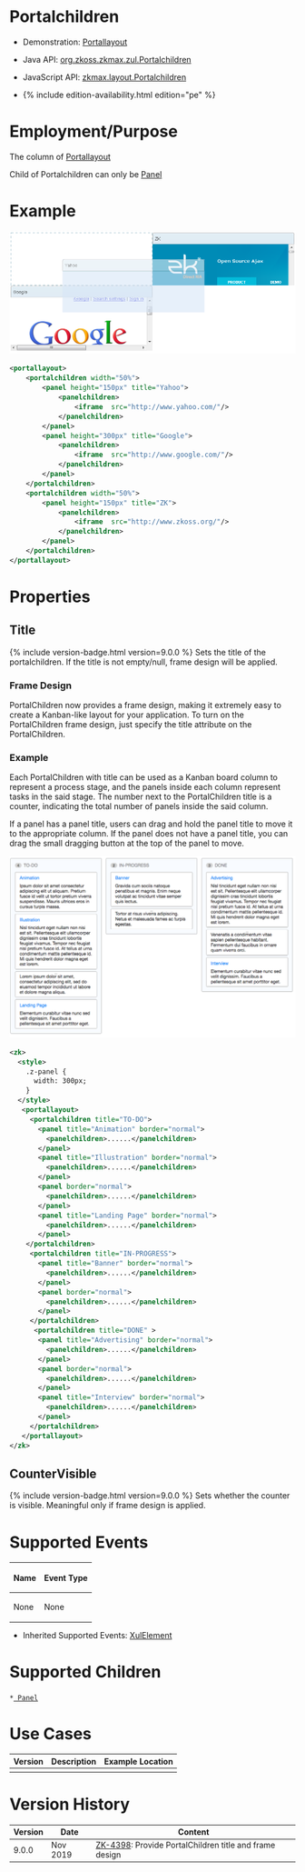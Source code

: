 

# Portalchildren

- Demonstration:
  [Portallayout](http://www.zkoss.org/zkdemo/layout/portal_layout)
- Java API: [org.zkoss.zkmax.zul.Portalchildren](https://www.zkoss.org/javadoc/latest/zk/org/zkoss/zkmax/zul/Portalchildren.html)
- JavaScript API:
  [zkmax.layout.Portalchildren](https://www.zkoss.org/javadoc/latest/jsdoc/classes/zkmax.layout.Portalchildren.html)

- {% include edition-availability.html edition="pe" %}

# Employment/Purpose

The column of [ Portallayout]({{site.baseurl}}/zk_component_ref/portallayout)

Child of Portalchildren can only be [ Panel]({{site.baseurl}}/zk_component_ref/panel)

# Example

![](/zk_component_ref/images/ZKComRef_Portallayout_Example.PNG)

```xml
<portallayout>
    <portalchildren width="50%">
        <panel height="150px" title="Yahoo">
            <panelchildren>
                <iframe  src="http://www.yahoo.com/"/>
            </panelchildren>
        </panel>
        <panel height="300px" title="Google">
            <panelchildren>
                <iframe  src="http://www.google.com/"/>
            </panelchildren>
        </panel>
    </portalchildren>
    <portalchildren width="50%">
        <panel height="150px" title="ZK">
            <panelchildren>
                <iframe  src="http://www.zkoss.org/"/>
            </panelchildren>
        </panel>
    </portalchildren>
</portallayout>
```

# Properties

## Title

{% include version-badge.html version=9.0.0 %} Sets the title of the portalchildren.
If the title is not empty/null, frame design will be applied.

### Frame Design

PortalChildren now provides a frame design, making it extremely easy to
create a Kanban-like layout for your application. To turn on the
PortalChildren frame design, just specify the title attribute on the
PortalChildren.

### Example

Each PortalChildren with title can be used as a Kanban board column to
represent a process stage, and the panels inside each column represent
tasks in the said stage. The number next to the PortalChildren title is
a counter, indicating the total number of panels inside the said column.

If a panel has a panel title, users can drag and hold the panel title to
move it to the appropriate column. If the panel does not have a panel
title, you can drag the small dragging button at the top of the panel to
move.

![](/zk_component_ref/images/Kanban-1.png)

```xml
<zk>
  <style>
    .z-panel {
      width: 300px;
    }
  </style>
   <portallayout>
     <portalchildren title="TO-DO">
       <panel title="Animation" border="normal">
         <panelchildren>......</panelchildren>
       </panel>
       <panel title="Illustration" border="normal">
         <panelchildren>......</panelchildren>
       </panel>
       <panel border="normal">
         <panelchildren>......</panelchildren>
       </panel>
       <panel title="Landing Page" border="normal">
         <panelchildren>......</panelchildren>
       </panel>
    </portalchildren>
     <portalchildren title="IN-PROGRESS">
       <panel title="Banner" border="normal">
         <panelchildren>......</panelchildren>
       </panel>
       <panel border="normal">
         <panelchildren>......</panelchildren>
       </panel>
     </portalchildren>
      <portalchildren title="DONE" >
       <panel title="Advertising" border="normal">
         <panelchildren>......</panelchildren>
       </panel>
       <panel border="normal">
         <panelchildren>......</panelchildren>
       </panel>
       <panel title="Interview" border="normal">
         <panelchildren>......</panelchildren>
       </panel>
     </portalchildren>
   </portallayout>
</zk>
```

## CounterVisible

{% include version-badge.html version=9.0.0 %} Sets whether the counter is visible.
Meaningful only if frame design is applied.

# Supported Events

<table>
<thead>
<tr class="header">
<th><center>
<p>Name</p>
</center></th>
<th><center>
<p>Event Type</p>
</center></th>
</tr>
</thead>
<tbody>
<tr class="odd">
<td><p>None</p></td>
<td><p>None</p></td>
</tr>
</tbody>
</table>

- Inherited Supported Events: [ XulElement]({{site.baseurl}}/zk_component_ref/base_components/xulelement#Supported_Events)

# Supported Children

`*`[` Panel`]({{site.baseurl}}/zk_component_ref/panel)

# Use Cases

| Version | Description | Example Location |
|---------|-------------|------------------|
|         |             |                  |

# Version History



| Version | Date     | Content                                                                                            |
|---------|----------|----------------------------------------------------------------------------------------------------|
| 9.0.0   | Nov 2019 | [ZK-4398](https://tracker.zkoss.org/browse/ZK-4398): Provide PortalChildren title and frame design |


